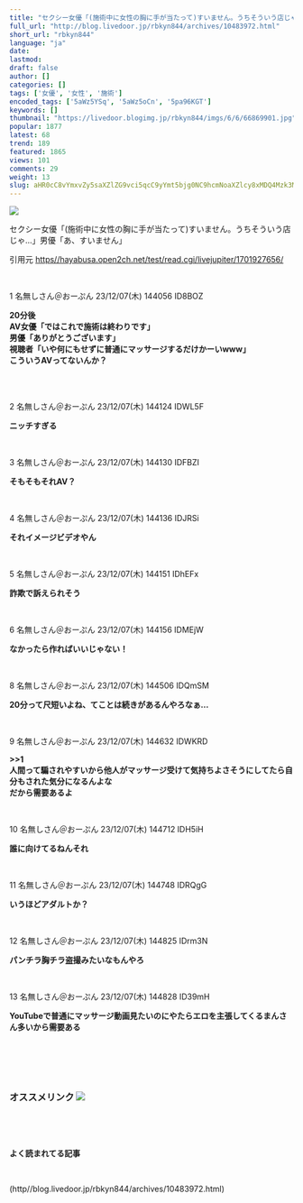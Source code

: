```yaml
---
title: "セクシー女優「(施術中に女性の胸に手が当たって)すいません。うちそういう店じゃ…」男優「あ、すいません」"
full_url: "http://blog.livedoor.jp/rbkyn844/archives/10483972.html"
short_url: "rbkyn844"
language: "ja"
date: 
lastmod: 
draft: false
author: []
categories: []
tags: ['女優', '女性', '施術']
encoded_tags: ['5aWz5YSq', '5aWz5oCn', '5pa96KGT']
keywords: []
thumbnail: "https://livedoor.blogimg.jp/rbkyn844/imgs/6/6/66869901.jpg"
popular: 1877
latest: 68
trend: 189
featured: 1865
views: 101
comments: 29
weight: 13
slug: aHR0cC8vYmxvZy5saXZlZG9vci5qcC9yYmt5bjg0NC9hcmNoaXZlcy8xMDQ4Mzk3Mi5odG1s
---
```


![](https://livedoor.blogimg.jp/rbkyn844/imgs/6/6/66869901.jpg)

<div><p>セクシー女優「(施術中に女性の胸に手が当たって)すいません。うちそういう店じゃ…」男優「あ、すいません」</p><p>引用元 <a title='' target='_blank' href='https//hayabusa.open2ch.net/test/read.cgi/livejupiter/1701927656/'>https//hayabusa.open2ch.net/test/read.cgi/livejupiter/1701927656/ </a> </p><br><p class='res1'>1 名無しさん＠おーぷん 23/12/07(木) 144056 ID8BOZ </p> <p class='res2'><b> 20分後<br>AV女優「ではこれで施術は終わりです」<br>男優「ありがとうございます」<br>視聴者「いや何にもせずに普通にマッサージするだけかーいwww」<br>こういうAVってないんか？ </b></p><br> <br> <p class='res1'>2 名無しさん＠おーぷん 23/12/07(木) 144124 IDWL5F </p> <p class='res2'><b> ニッチすぎる </b></p><br> <p class='res1'>3 名無しさん＠おーぷん 23/12/07(木) 144130 IDFBZI </p> <p class='res2'><b> そもそもそれAV？ </b></p><br> <p class='res1'>4 名無しさん＠おーぷん 23/12/07(木) 144136 IDJRSi </p> <p class='res2'><b> それイメージビデオやん </b></p><br> <p class='res1'>5 名無しさん＠おーぷん 23/12/07(木) 144151 IDhEFx </p> <p class='res2'><b> 詐欺で訴えられそう </b></p><br> <p class='res1'>6 名無しさん＠おーぷん 23/12/07(木) 144156 IDMEjW </p> <p class='res2'><b> なかったら作ればいいじゃない！ </b></p><br> <p class='res1'>8 名無しさん＠おーぷん 23/12/07(木) 144506 IDQmSM </p> <p class='res2'><b> 20分って尺短いよね、てことは続きがあるんやろなぁ… </b></p><br> <p class='res1'>9 名無しさん＠おーぷん 23/12/07(木) 144632 IDWKRD </p> <p class='res2'><b> >>1<br>人間って騙されやすいから他人がマッサージ受けて気持ちよさそうにしてたら自分もされた気分になるんよな<br>だから需要あるよ </b></p><br> <p class='res1'>10 名無しさん＠おーぷん 23/12/07(木) 144712 IDH5iH </p> <p class='res2'><b> 誰に向けてるねんそれ </b></p><br> <p class='res1'>11 名無しさん＠おーぷん 23/12/07(木) 144748 IDRQgG </p> <p class='res2'><b> いうほどアダルトか？ </b></p><br> <p class='res1'>12 名無しさん＠おーぷん 23/12/07(木) 144825 IDrm3N </p> <p class='res2'><b> パンチラ胸チラ盗撮みたいなもんやろ </b></p><br> <p class='res1'>13 名無しさん＠おーぷん 23/12/07(木) 144828 ID39mH </p> <p class='res2'><b> YouTubeで普通にマッサージ動画見たいのにやたらエロを主張してくるまんさん多いから需要ある </b></p><br> <p id='5077e33f033c4e934bb013c7c4eb8bbd'> </p><br> <br> <p class='no-pc'></p> <h3 class='linkh'>オススメリンク <img src='http//blog.livedoor.jp/rbkyn844/ftp/fusagikom-fikergh.png'></h3> <p class='link2'> </p><br> <p class='no-pc'></p> <p class='no-pc'><br><p><b>よく読まれてる記事</b></p><br></p> </div>

(http//blog.livedoor.jp/rbkyn844/archives/10483972.html)
